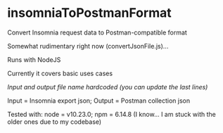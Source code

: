 # insomniaToPostmanFormat
Convert Insomnia request data to Postman-compatible format


Somewhat rudimentary right now (convertJsonFile.js)...

Runs with NodeJS

Currently it covers basic uses cases

*Input and output file name hardcoded (you can update the last lines)*

Input = Insomnia export json; Output = Postman collection json

Tested with: node = v10.23.0; npm = 6.14.8 (I know... I am stuck with the older ones due to my codebase)

